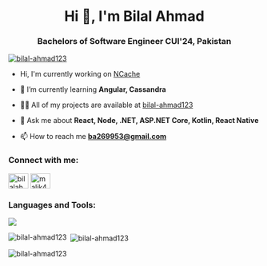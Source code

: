 <h1 align="center">Hi 👋, I'm Bilal Ahmad</h1>
<h3 align="center">Bachelors of Software Engineer CUI'24, Pakistan</h3>

<p align="left"> <a href="https://github.com/ryo-ma/github-profile-trophy"><img src="https://github-profile-trophy.vercel.app/?username=bilal-ahmad123" alt="bilal-ahmad123" /></a> </p>

- Hi, I'm currently working on [NCache](https://github.com/Alachisoft/NCache)

- 🌱 I’m currently learning **Angular, Cassandra**

- 👨‍💻 All of my projects are available at [bilal-ahmad123](bilal-ahmad123)

- 💬 Ask me about **React, Node, .NET, ASP.NET Core, Kotlin, React Native**

- 📫 How to reach me **ba269953@gmail.com**

<h3 align="left">Connect with me:</h3>
<p align="left">
<a href="https://linkedin.com/in/bilalahmaddev" target="blank"><img align="center" src="https://raw.githubusercontent.com/rahuldkjain/github-profile-readme-generator/master/src/images/icons/Social/linked-in-alt.svg" alt="bilalahmaddev" height="30" width="40" /></a>
<a href="https://www.leetcode.com/malik456" target="blank"><img align="center" src="https://raw.githubusercontent.com/rahuldkjain/github-profile-readme-generator/master/src/images/icons/Social/leet-code.svg" alt="malik456" height="30" width="40" /></a>
</p>

<h3 align="left">Languages and Tools:</h3>
<p align="left">
  <a>
    <img src="https://skillicons.dev/icons?i=js,express,nodejs,cs,firebase,mongodb,mysql,dotnet,react,ts,kotlin&perline=11" />
  </a>
</p>

<p><img align="left" src="https://github-readme-stats.vercel.app/api/top-langs?username=bilal-ahmad123&show_icons=true&locale=en&layout=compact" alt="bilal-ahmad123" /></p>

<p>&nbsp;<img align="center" src="https://github-readme-stats.vercel.app/api?username=bilal-ahmad123&show_icons=true&locale=en" alt="bilal-ahmad123" /></p>

<p><img align="center" src="https://github-readme-streak-stats.herokuapp.com/?user=bilal-ahmad123&" alt="bilal-ahmad123" /></p>
